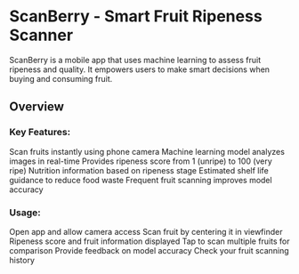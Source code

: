 # ScanBerry - Smart Fruit Ripeness Scanner

ScanBerry is a mobile app that uses machine learning to assess fruit ripeness and quality. It empowers users to make smart decisions when buying and consuming fruit.

## Overview

### Key Features:
Scan fruits instantly using phone camera
Machine learning model analyzes images in real-time
Provides ripeness score from 1 (unripe) to 100 (very ripe)
Nutrition information based on ripeness stage
Estimated shelf life guidance to reduce food waste
Frequent fruit scanning improves model accuracy

### Usage:
Open app and allow camera access
Scan fruit by centering it in viewfinder
Ripeness score and fruit information displayed
Tap to scan multiple fruits for comparison
Provide feedback on model accuracy
Check your fruit scanning history

